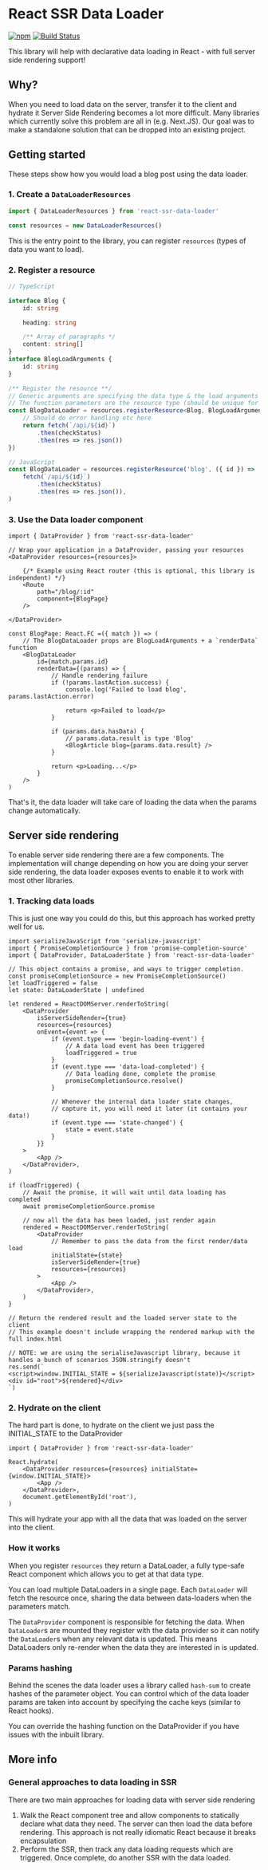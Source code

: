 # React SSR Data Loader

[![npm](https://img.shields.io/npm/v/react-ssr-data-loader)](https://www.npmjs.com/package/react-ssr-data-loader)
[![Build Status](https://travis-ci.com/sevenwestmedia/react-ssr-data-loader.svg?branch=master)](https://travis-ci.com/sevenwestmedia/react-ssr-data-loader)

​​This library will help with declarative data loading in React - with full server side rendering support!

## Why?

When you need to load data on the server, transfer it to the client and hydrate it Server Side Rendering becomes a lot more difficult. Many libraries which currently solve this problem are all in (e.g. Next.JS). Our goal was to make a standalone solution that can be dropped into an existing project.

## Getting started

These steps show how you would load a blog post using the data loader.

### 1. Create a `DataLoaderResources`

```ts
import { DataLoaderResources } from 'react-ssr-data-loader'

const resources = new DataLoaderResources()
```

This is the entry point to the library, you can register `resources` (types of data you want to load).

### 2. Register a resource

```ts
// TypeScript

interface Blog {
    id: string

    heading: string

    /** Array of paragraphs */
    content: string[]
}
interface BlogLoadArguments {
    id: string
}

/** Register the resource **/
// Generic arguments are specifying the data type & the load arguments
// The function parameters are the resource type (should be unique for each resource), and a function to load the data
const BlogDataLoader = resources.registerResource<Blog, BlogLoadArguments>('blog', ({ id }) => {
    // Should do error handling etc here
    return fetch(`/api/${id}`)
        .then(checkStatus)
        .then(res => res.json())
})

// JavaScript
const BlogDataLoader = resources.registerResource('blog', ({ id }) =>
    fetch(`/api/${id}`)
        .then(checkStatus)
        .then(res => res.json()),
)
```

### 3. Use the Data loader component

```tsx
import { DataProvider } from 'react-ssr-data-loader'

// Wrap your application in a DataProvider, passing your resources
<DataProvider resources={resources}>

    {/* Example using React router (this is optional, this library is independent) */}
    <Route
        path="/blog/:id"
        component={BlogPage}
    />

</DataProvider>

const BlogPage: React.FC =({ match }) => (
    // The BlogDataLoader props are BlogLoadArguments + a `renderData` function
    <BlogDataLoader
        id={match.params.id}
        renderData={(params) => {
            // Handle rendering failure
            if (!params.lastAction.success) {
                console.log('Failed to load blog', params.lastAction.error)

                return <p>Failed to load</p>
            }

            if (params.data.hasData) {
                // params.data.result is type 'Blog'
                <BlogArticle blog={params.data.result} />
            }

            return <p>Loading...</p>
        }
    />
)
```

That's it, the data loader will take care of loading the data when the params change automatically.

## Server side rendering

To enable server side rendering there are a few components. The implementation will change depending on how you are doing your server side rendering, the data loader exposes events to enable it to work with most other libraries.

### 1. Tracking data loads

This is just one way you could do this, but this approach has worked pretty well for us.

```tsx
import serializeJavaScript from 'serialize-javascript'
import { PromiseCompletionSource } from 'promise-completion-source'
import { DataProvider, DataLoaderState } from 'react-ssr-data-loader'

// This object contains a promise, and ways to trigger completion.
const promiseCompletionSource = new PromiseCompletionSource()
let loadTriggered = false
let state: DataLoaderState | undefined

let rendered = ReactDOMServer.renderToString(
    <DataProvider
        isServerSideRender={true}
        resources={resources}
        onEvent={event => {
            if (event.type === 'begin-loading-event') {
                // A data load event has been triggered
                loadTriggered = true
            }
            if (event.type === 'data-load-completed') {
                // Data loading done, complete the promise
                promiseCompletionSource.resolve()
            }

            // Whenever the internal data loader state changes,
            // capture it, you will need it later (it contains your data!)
            if (event.type === 'state-changed') {
                state = event.state
            }
        }}
    >
        <App />
    </DataProvider>,
)

if (loadTriggered) {
    // Await the promise, it will wait until data loading has completed
    await promiseCompletionSource.promise

    // now all the data has been loaded, just render again
    rendered = ReactDOMServer.renderToString(
        <DataProvider
            // Remember to pass the data from the first render/data load
            initialState={state}
            isServerSideRender={true}
            resources={resources}
        >
            <App />
        </DataProvider>,
    )
}

// Return the rendered result and the loaded server state to the client
// This example doesn't include wrapping the rendered markup with the full index.html

// NOTE: we are using the serialiseJavascript library, because it handles a bunch of scenarios JSON.stringify doesn't
res.send(`
<script>window.INITIAL_STATE = ${serializeJavascript(state)}</script>
<div id="root">${rendered}</div>
`)
```

### 2. Hydrate on the client

The hard part is done, to hydrate on the client we just pass the INITIAL_STATE to the DataProvider

```tsx
import { DataProvider } from 'react-ssr-data-loader'

React.hydrate(
    <DataProvider resources={resources} initialState={window.INITIAL_STATE}>
        <App />
    </DataProvider>,
    document.getElementById('root'),
)
```

This will hydrate your app with all the data that was loaded on the server into the client.

### How it works

When you register `resources` they return a DataLoader, a fully type-safe React component which allows you to get at that data type.

You can load multiple DataLoaders in a single page. Each `DataLoader` will fetch the resource once, sharing the data between data-loaders when the parameters match.

​​The `DataProvider` component is responsible for fetching the data. When `DataLoader`s are mounted they register with the data provider so it can notify the `DataLoader`s when any relevant data is updated. This means DataLoaders only re-render when the data they are interested in is updated.

### Params hashing

Behind the scenes the data loader uses a library called `hash-sum` to create hashes of the parameter object. You can control which of the data loader params are taken into account by specifying the cache keys (similar to React hooks).

You can override the hashing function on the DataProvider if you have issues with the inbuilt library.

## More info

### General approaches to data loading in SSR

There are two main approaches for loading data with server side rendering

1. Walk the React component tree and allow components to statically declare what data they need. The server can then load the data before rendering. This approach is not really idiomatic React because it breaks encapsulation
2. Perform the SSR, then track any data loading requests which are triggered. Once complete, do another SSR with the data loaded.
